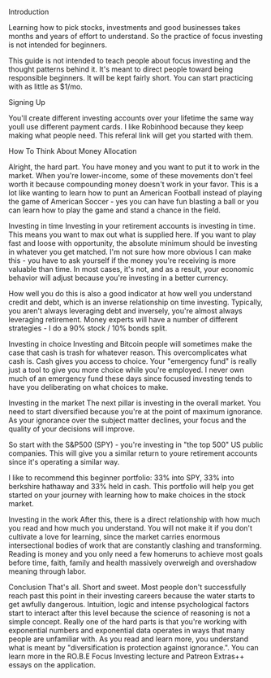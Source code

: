 Introduction

Learning how to pick stocks, investments and good businesses takes months and years of effort to understand. 
So the practice of focus investing is not intended for beginners.

This guide is not intended to teach people about focus investing and the thought patterns behind it. It's meant
to direct people toward being responsible beginners. It will be kept fairly short. You can start practicing with as little
as $1/mo.


Signing Up

You'll create different investing accounts over your lifetime the same way youll use different payment cards. I like Robinhood because they keep making what people need. This referal link will get you started with them.


How To Think About Money Allocation


Alright, the hard part. You have money and you want to put it to work in the market. When you're lower-income, some of these movements don't feel worth it because compounding money doesn't work in your favor. This is a lot like wanting to learn how to punt an American Football instead of playing the game of American Soccer - yes you can have fun blasting a ball or you can learn how to play the game and stand a chance in the field.


Investing in time
Investing in your retirement accounts is investing in time. This means you want to max out what is supplied here. If you want to play fast and loose with opportunity, the absolute minimum should be investing in whatever you get matched. I'm not sure how more obvious I can make this - you have to ask yourself if the money you're receiving is more valuable than time. In most cases, it's not, and as a result, your economic behavior will adjust because you're investing in a better currency.

How well you do this is also a good indicator at how well you understand credit and debt, which is an inverse relationship on time investing. Typically, you aren't always leveraging debt and inversely, you're almost always leveraging retirement. Money experts will have a number of different strategies - I do a 90% stock / 10% bonds split.

Investing in choice
Investing and Bitcoin people will sometimes make the case that cash is trash for whatever reason. This overcomplicates what cash is. Cash gives you access to choice. Your "emergency fund" is really just a tool to give you more choice while you're employed. I never own much of an emergency fund these days since focused investing tends to have you deliberating on what choices to make.

Investing in the market
The next pillar is investing in the overall market. You need to start diversified because you're at the point of maximum ignorance. As your ignorance over the subject matter declines, your focus and the quality of your decisions will improve.

So start with the S&P500 (SPY) - you're investing in "the top 500" US public companies. This will give you a similar return to youre retirement accounts since it's operating a similar way. 

I like to recommend this beginner portfolio: 33% into SPY, 33% into berkshire hathaway and 33% held in cash. This portfolio will help you get started on your journey with learning how to make choices in the stock market. 

Investing in the work
After this, there is a direct relationship with how much you read and how much you understand. You will not make it if you don't cultivate a love for learning, since the market carries enormous intersectional bodies of work that are constantly clashing and transforming. Reading is money and you only need a few homeruns to achieve most goals before time, faith, family and health massively overweigh and overshadow meaning through labor.

Conclusion
That's all. Short and sweet. Most people don't successfully reach past this point in their investing careers because the water starts to get awfully dangerous. Intuition, logic and intense psychological factors start to interact after this level because the science of reasoning is not a simple concept. Really one of the hard parts is that you're working with exponential numbers and exponential data operates in ways that many people are unfamiliar with. As you read and learn more, you understand what is meant by "diversification is protection against ignorance.". You can learn more in the RO.B.E Focus Investing lecture and Patreon Extras++ essays on the application.


